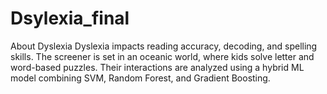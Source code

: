 # Dsylexia_final

About Dyslexia
Dyslexia impacts reading accuracy, decoding, and spelling skills.
The screener is set in an oceanic world, where kids solve letter and word-based puzzles. Their interactions are analyzed using a hybrid ML model combining SVM, Random Forest, and Gradient Boosting.
